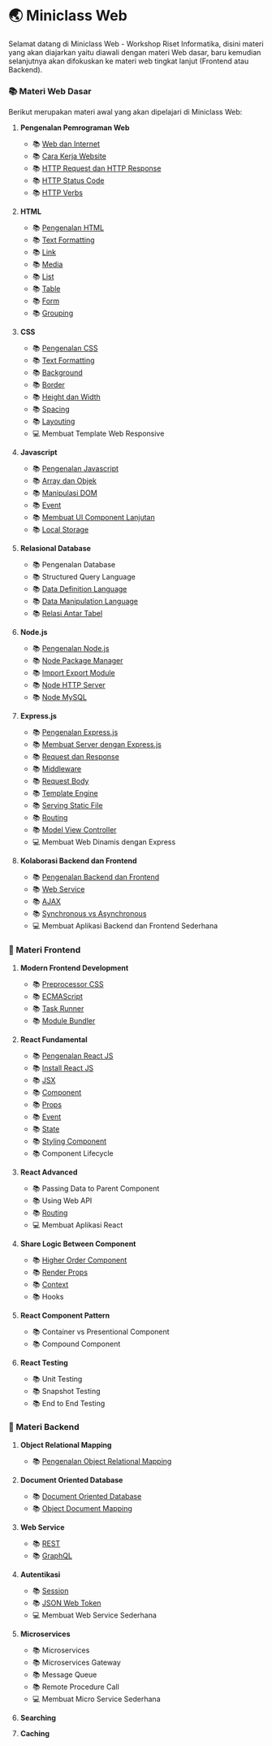 # :earth_asia: Miniclass Web

Selamat datang di Miniclass Web - Workshop Riset Informatika,
disini materi yang akan diajarkan yaitu diawali dengan materi Web dasar, baru kemudian selanjutnya akan difokuskan ke materi web tingkat lanjut (Frontend atau Backend).

### :books: Materi Web Dasar

Berikut merupakan materi awal yang akan dipelajari di Miniclass Web:

1.  **Pengenalan Pemrograman Web**

    - :books: [Web dan Internet](dasar/pendahuluan/web-dan-internet.md)
    - :books: [Cara Kerja Website](dasar/pendahuluan/cara-kerja-website.md)
    - :books: [HTTP Request dan HTTP Response](dasar/pendahuluan/http-request-dan-response.md)
    - :books: [HTTP Status Code](dasar/pendahuluan/http-status-code.md)
    - :books: [HTTP Verbs](dasar/pendahuluan/http-verbs.md)

2.  **HTML**

    - :books: [Pengenalan HTML](dasar/html/pengenalan-html.md)
    - :books: [Text Formatting](dasar/html/text-formatting.md)
    - :books: [Link](dasar/html/link.md)
    - :books: [Media](dasar/html/media.md)
    - :books: [List](dasar/html/list.md)
    - :books: [Table](dasar/html/table.md)
    - :books: [Form](dasar/html/form.md)
    - :books: [Grouping](dasar/html/grouping.md)

3.  **CSS**

    - :books: [Pengenalan CSS](dasar/css/pengenalan-css.md)
    - :books: [Text Formatting](dasar/css/text-formatting.md)
    - :books: [Background](dasar/css/background.md)
    - :books: [Border](dasar/css/border.md)
    - :books: [Height dan Width](dasar/css/height-dan-width.md)
    - :books: [Spacing](dasar/css/spacing.md)
    - :books: [Layouting](dasar/css/layouting.md)
    - :computer: Membuat Template Web Responsive

4.  **Javascript**

    - :books: [Pengenalan Javascript](dasar/javascript/pengenalan-javascript.md)
    - :books: [Array dan Objek](dasar/javascript/array-dan-objek.md)
    - :books: [Manipulasi DOM](dasar/javascript/manipulasi-dom.md)
    - :books: [Event](dasar/javascript/event.md)
    - :books: [Membuat UI Component Lanjutan](dasar/javascript/ui-component-lanjutan.md)
    - :books: [Local Storage](dasar/javascript/local-storage.md)

5.  **Relasional Database**

    - :books: Pengenalan Database
    - :books: Structured Query Language
    - :books: [Data Definition Language](dasar/relational-database/DDL.md)
    - :books: [Data Manipulation Language](dasar/relational-database/DML.md)
    - :books: [Relasi Antar Tabel](dasar/relational-database/relasi-antar-table.md)

6.  **Node.js**

    - :books: [Pengenalan Node.js](dasar/node-js/node-js.md)
    - :books: [Node Package Manager](dasar/node-js/node-package-manager.md)
    - :books: [Import Export Module](dasar/node-js/import-export-module.md)
    - :books: [Node HTTP Server](dasar/node-js/node-http-server.md)
    - :books: [Node MySQL](dasar/node-js/node-mysql.md)

7.  **Express.js**

    - :books: [Pengenalan Express.js](dasar/express-js/pengenalan-express-js.md)
    - :books: [Membuat Server dengan Express.js](dasar/express-js/membuat-server-dengan-express-js.md)
    - :books: [Request dan Response](dasar/express-js/request-dan-response.md)
    - :books: [Middleware](dasar/express-js/middleware.md)
    - :books: [Request Body](dasar/express-js/request-body.md)
    - :books: [Template Engine](dasar/express-js/template-engine.md)
    - :books: [Serving Static File](dasar/express-js/static-file-assets.md)
    - :books: [Routing](dasar/express-js/routing.md)
    - :books: [Model View Controller](dasar/express-js/mvc.md)
    - :computer: Membuat Web Dinamis dengan Express

8.  **Kolaborasi Backend dan Frontend**
    - :books: [Pengenalan Backend dan Frontend](dasar/backend-frontend/pengenalan-backend-dan-frontend.md)
    - :books: [Web Service](dasar/backend-frontend/web-service.md)
    - :books: [AJAX](dasar/backend-frontend/ajax.md)
    - :books: [Synchronous vs Asynchronous](dasar/backend-frontend/synchronous-vs-asynchronous.md)
    - :computer: Membuat Aplikasi Backend dan Frontend Sederhana

### :sunflower: Materi Frontend

1.  **Modern Frontend Development**

    - :books: [Preprocessor CSS](front-end/modern-frontend-development/preprocessor-css.md)
    - :books: [ECMAScript](front-end/modern-frontend-development/ecmascript.md)
    - :books: [Task Runner](front-end/modern-frontend-development/task-runner.md)
    - :books: [Module Bundler](front-end/modern-frontend-development/module-bundler.md)

2.  **React Fundamental**

    - :books: [Pengenalan React JS](front-end/react-fundamental/pengenalan-reactjs.md)
    - :books: [Install React JS](front-end/react-fundamental/install-reactjs.md)
    - :books: [JSX](front-end/react-fundamental/jsx.md)
    - :books: [Component](front-end/react-fundamental/component.md)
    - :books: [Props](front-end/react-fundamental/props.md)
    - :books: [Event](front-end/react-fundamental/event.md)
    - :books: [State](front-end/react-fundamental/state.md)
    - :books: [Styling Component](front-end/react-fundamental/styling-component.md)
    - :books: Component Lifecycle

3.  **React Advanced**

    - :books: Passing Data to Parent Component
    - :books: Using Web API
    - :books: [Routing](front-end/react-advanced/routing.md)
    - :computer: Membuat Aplikasi React

4.  **Share Logic Between Component**

    - :books: [Higher Order Component](front-end/share-logic-between-component/higher-order-component.md)
    - :books: [Render Props](front-end/share-logic-between-component/render-props.md)
    - :books: [Context](front-end/share-logic-between-component/context.md)
    - :books: Hooks

5.  **React Component Pattern**

    - :books: Container vs Presentional Component
    - :books: Compound Component

6.  **React Testing**
    - :books: Unit Testing
    - :books: Snapshot Testing
    - :books: End to End Testing

### :japanese_ogre: Materi Backend

1.  **Object Relational Mapping**

    - :books: [Pengenalan Object Relational Mapping](back-end/object-relational-mapping/pengenalan-orm.md)

2.  **Document Oriented Database**

    - :books: [Document Oriented Database](back-end/document-oriented-database/document-oriented-database.md)
    - :books: [Object Document Mapping](back-end/document-oriented-database/object-document-mapping.md)

3.  **Web Service**

    - :books: [REST](back-end/web-service/rest.md)
    - :books: [GraphQL](back-end/web-service/graphql.md)

4.  **Autentikasi**

    - :books: [Session](back-end/autentikasi/session.md)
    - :books: [JSON Web Token](back-end/autentikasi/json-web-token.md)
    - :computer: Membuat Web Service Sederhana

5.  **Microservices**

    - :books: Microservices
    - :books: Microservices Gateway
    - :books: Message Queue
    - :books: Remote Procedure Call
    - :computer: Membuat Micro Service Sederhana

6.  **Searching**

7.  **Caching**
